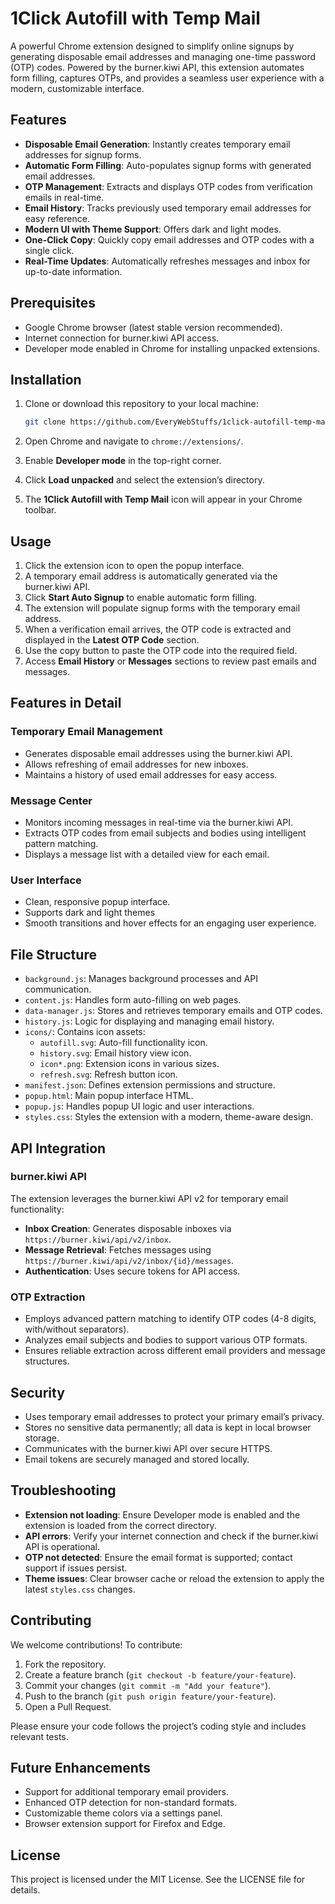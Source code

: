 # 1Click Autofill with Temp Mail

A powerful Chrome extension designed to simplify online signups by generating disposable email addresses and managing one-time password (OTP) codes. Powered by the burner.kiwi API, this extension automates form filling, captures OTPs, and provides a seamless user experience with a modern, customizable interface.

## Features

- **Disposable Email Generation**: Instantly creates temporary email addresses for signup forms.
- **Automatic Form Filling**: Auto-populates signup forms with generated email addresses.
- **OTP Management**: Extracts and displays OTP codes from verification emails in real-time.
- **Email History**: Tracks previously used temporary email addresses for easy reference.
- **Modern UI with Theme Support**: Offers dark and light modes.
- **One-Click Copy**: Quickly copy email addresses and OTP codes with a single click.
- **Real-Time Updates**: Automatically refreshes messages and inbox for up-to-date information.

## Prerequisites

- Google Chrome browser (latest stable version recommended).
- Internet connection for burner.kiwi API access.
- Developer mode enabled in Chrome for installing unpacked extensions.

## Installation

1. Clone or download this repository to your local machine:

   ```bash
   git clone https://github.com/EveryWebStuffs/1click-autofill-temp-mail.git
   ```

2. Open Chrome and navigate to `chrome://extensions/`.

3. Enable **Developer mode** in the top-right corner.

4. Click **Load unpacked** and select the extension’s directory.

5. The **1Click Autofill with Temp Mail** icon will appear in your Chrome toolbar.

## Usage

1. Click the extension icon to open the popup interface.
2. A temporary email address is automatically generated via the burner.kiwi API.
3. Click **Start Auto Signup** to enable automatic form filling.
4. The extension will populate signup forms with the temporary email address.
5. When a verification email arrives, the OTP code is extracted and displayed in the **Latest OTP Code** section.
6. Use the copy button to paste the OTP code into the required field.
7. Access **Email History** or **Messages** sections to review past emails and messages.

## Features in Detail

### Temporary Email Management

- Generates disposable email addresses using the burner.kiwi API.
- Allows refreshing of email addresses for new inboxes.
- Maintains a history of used email addresses for easy access.

### Message Center

- Monitors incoming messages in real-time via the burner.kiwi API.
- Extracts OTP codes from email subjects and bodies using intelligent pattern matching.
- Displays a message list with a detailed view for each email.

### User Interface

- Clean, responsive popup interface.
- Supports dark and light themes
- Smooth transitions and hover effects for an engaging user experience.

## File Structure

- `background.js`: Manages background processes and API communication.
- `content.js`: Handles form auto-filling on web pages.
- `data-manager.js`: Stores and retrieves temporary emails and OTP codes.
- `history.js`: Logic for displaying and managing email history.
- `icons/`: Contains icon assets:
  - `autofill.svg`: Auto-fill functionality icon.
  - `history.svg`: Email history view icon.
  - `icon*.png`: Extension icons in various sizes.
  - `refresh.svg`: Refresh button icon.
- `manifest.json`: Defines extension permissions and structure.
- `popup.html`: Main popup interface HTML.
- `popup.js`: Handles popup UI logic and user interactions.
- `styles.css`: Styles the extension with a modern, theme-aware design.

## API Integration

### burner.kiwi API

The extension leverages the burner.kiwi API v2 for temporary email functionality:

- **Inbox Creation**: Generates disposable inboxes via `https://burner.kiwi/api/v2/inbox`.
- **Message Retrieval**: Fetches messages using `https://burner.kiwi/api/v2/inbox/{id}/messages`.
- **Authentication**: Uses secure tokens for API access.

### OTP Extraction

- Employs advanced pattern matching to identify OTP codes (4-8 digits, with/without separators).
- Analyzes email subjects and bodies to support various OTP formats.
- Ensures reliable extraction across different email providers and message structures.

## Security

- Uses temporary email addresses to protect your primary email’s privacy.
- Stores no sensitive data permanently; all data is kept in local browser storage.
- Communicates with the burner.kiwi API over secure HTTPS.
- Email tokens are securely managed and stored locally.

## Troubleshooting

- **Extension not loading**: Ensure Developer mode is enabled and the extension is loaded from the correct directory.
- **API errors**: Verify your internet connection and check if the burner.kiwi API is operational.
- **OTP not detected**: Ensure the email format is supported; contact support if issues persist.
- **Theme issues**: Clear browser cache or reload the extension to apply the latest `styles.css` changes.

## Contributing

We welcome contributions! To contribute:

1. Fork the repository.
2. Create a feature branch (`git checkout -b feature/your-feature`).
3. Commit your changes (`git commit -m "Add your feature"`).
4. Push to the branch (`git push origin feature/your-feature`).
5. Open a Pull Request.

Please ensure your code follows the project’s coding style and includes relevant tests.

## Future Enhancements

- Support for additional temporary email providers.
- Enhanced OTP detection for non-standard formats.
- Customizable theme colors via a settings panel.
- Browser extension support for Firefox and Edge.

## License

This project is licensed under the MIT License. See the LICENSE file for details.